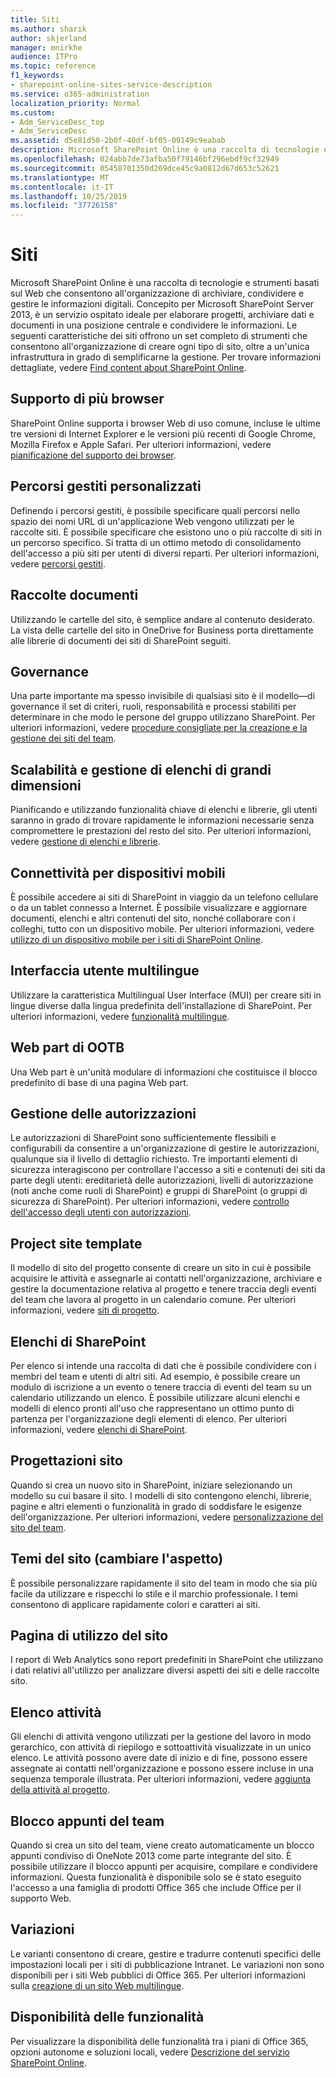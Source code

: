 ```yaml
---
title: Siti
ms.author: sharik
author: skjerland
manager: mnirkhe
audience: ITPro
ms.topic: reference
f1_keywords:
- sharepoint-online-sites-service-description
ms.service: o365-administration
localization_priority: Normal
ms.custom:
- Adm_ServiceDesc_top
- Adm_ServiceDesc
ms.assetid: d5e81d50-2b0f-40df-bf05-09149c9eabab
description: Microsoft SharePoint Online è una raccolta di tecnologie e strumenti basati sul Web che consentono all'organizzazione di archiviare, condividere e gestire le informazioni digitali. Basato su Microsoft SharePoint Server 2013, questo servizio ospitato è perfetto per lavorare sui progetti, archiviare dati e documenti in un unico luogo e condividere le informazioni con altri.
ms.openlocfilehash: 024abb7de73afba50f79146bf296ebdf9cf32949
ms.sourcegitcommit: 05458701350d269dce45c9a0812d67d653c52621
ms.translationtype: MT
ms.contentlocale: it-IT
ms.lasthandoff: 10/25/2019
ms.locfileid: "37726158"
---
```

# <a name="sites"></a>Siti

Microsoft SharePoint Online è una raccolta di tecnologie e strumenti basati sul Web che consentono all'organizzazione di archiviare, condividere e gestire le informazioni digitali. Concepito per Microsoft SharePoint Server 2013, è un servizio ospitato ideale per elaborare progetti, archiviare dati e documenti in una posizione centrale e condividere le informazioni. Le seguenti caratteristiche dei siti offrono un set completo di strumenti che consentono all'organizzazione di creare ogni tipo di sito, oltre a un'unica infrastruttura in grado di semplificarne la gestione. Per trovare informazioni dettagliate, vedere [Find content about SharePoint Online](https://support.office.com/Article/Find-content-about-SharePoint-Online-0ff4f5c6-b8b3-4d6a-be9a-99e6dcb9a3b7).
  
## <a name="cross-browser-support"></a>Supporto di più browser

SharePoint Online supporta i browser Web di uso comune, incluse le ultime tre versioni di Internet Explorer e le versioni più recenti di Google Chrome, Mozilla Firefox e Apple Safari. Per ulteriori informazioni, vedere [pianificazione del supporto dei browser](https://go.microsoft.com/fwlink/?LinkId=271048).
  
## <a name="custom-managed-paths"></a>Percorsi gestiti personalizzati

Definendo i percorsi gestiti, è possibile specificare quali percorsi nello spazio dei nomi URL di un'applicazione Web vengono utilizzati per le raccolte siti. È possibile specificare che esistono uno o più raccolte di siti in un percorso specifico. Si tratta di un ottimo metodo di consolidamento dell'accesso a più siti per utenti di diversi reparti. Per ulteriori informazioni, vedere [percorsi gestiti](https://go.microsoft.com/fwlink/?LinkId=271049).
  
## <a name="document-libraries"></a>Raccolte documenti

Utilizzando le cartelle del sito, è semplice andare al contenuto desiderato. La vista delle cartelle del sito in OneDrive for Business porta direttamente alle librerie di documenti dei siti di SharePoint seguiti. 
  
## <a name="governance"></a>Governance

Una parte importante ma spesso invisibile di qualsiasi sito è il modello&mdash;di governance il set di criteri, ruoli, responsabilità e processi stabiliti per determinare in che modo le persone del gruppo utilizzano SharePoint. Per ulteriori informazioni, vedere [procedure consigliate per la creazione e la gestione dei siti del team](https://go.microsoft.com/fwlink/?LinkId=271050).
  
## <a name="large-list-scalability-and-management"></a>Scalabilità e gestione di elenchi di grandi dimensioni

Pianificando e utilizzando funzionalità chiave di elenchi e librerie, gli utenti saranno in grado di trovare rapidamente le informazioni necessarie senza compromettere le prestazioni del resto del sito. Per ulteriori informazioni, vedere [gestione di elenchi e librerie](https://go.microsoft.com/fwlink/?LinkId=271051).
  
## <a name="mobile-connectivity"></a>Connettività per dispositivi mobili

È possibile accedere ai siti di SharePoint in viaggio da un telefono cellulare o da un tablet connesso a Internet. È possibile visualizzare e aggiornare documenti, elenchi e altri contenuti del sito, nonché collaborare con i colleghi, tutto con un dispositivo mobile. Per ulteriori informazioni, vedere [utilizzo di un dispositivo mobile per i siti di SharePoint Online](https://go.microsoft.com/fwlink/?LinkId=271052).
  
## <a name="multilingual-user-interface"></a>Interfaccia utente multilingue

Utilizzare la caratteristica Multilingual User Interface (MUI) per creare siti in lingue diverse dalla lingua predefinita dell'installazione di SharePoint. Per ulteriori informazioni, vedere [funzionalità multilingue](https://go.microsoft.com/fwlink/?LinkId=271053).
  
## <a name="ootb-web-parts"></a>Web part di OOTB

Una Web part è un'unità modulare di informazioni che costituisce il blocco predefinito di base di una pagina Web part.
  
## <a name="permissions-management"></a>Gestione delle autorizzazioni

Le autorizzazioni di SharePoint sono sufficientemente flessibili e configurabili da consentire a un'organizzazione di gestire le autorizzazioni, qualunque sia il livello di dettaglio richiesto. Tre importanti elementi di sicurezza interagiscono per controllare l'accesso a siti e contenuti dei siti da parte degli utenti: ereditarietà delle autorizzazioni, livelli di autorizzazione (noti anche come ruoli di SharePoint) e gruppi di SharePoint (o gruppi di sicurezza di SharePoint). Per ulteriori informazioni, vedere [controllo dell'accesso degli utenti con autorizzazioni](https://go.microsoft.com/fwlink/?LinkId=271054).
  
## <a name="project-site-template"></a>Project site template

Il modello di sito del progetto consente di creare un sito in cui è possibile acquisire le attività e assegnarle ai contatti nell'organizzazione, archiviare e gestire la documentazione relativa al progetto e tenere traccia degli eventi del team che lavora al progetto in un calendario comune. Per ulteriori informazioni, vedere [siti di progetto](https://go.microsoft.com/fwlink/?LinkId=271228).
  
## <a name="sharepoint-lists"></a>Elenchi di SharePoint

Per elenco si intende una raccolta di dati che è possibile condividere con i membri del team e utenti di altri siti. Ad esempio, è possibile creare un modulo di iscrizione a un evento o tenere traccia di eventi del team su un calendario utilizzando un elenco. È possibile utilizzare alcuni elenchi e modelli di elenco pronti all'uso che rappresentano un ottimo punto di partenza per l'organizzazione degli elementi di elenco. Per ulteriori informazioni, vedere [elenchi di SharePoint](https://go.microsoft.com/fwlink/?LinkId=271056).
  
## <a name="site-designs"></a>Progettazioni sito

Quando si crea un nuovo sito in SharePoint, iniziare selezionando un modello su cui basare il sito. I modelli di sito contengono elenchi, librerie, pagine e altri elementi o funzionalità in grado di soddisfare le esigenze dell'organizzazione. Per ulteriori informazioni, vedere [personalizzazione del sito del team](https://go.microsoft.com/fwlink/?LinkId=271058).
  
## <a name="site-themes-change-the-look"></a>Temi del sito (cambiare l'aspetto)

È possibile personalizzare rapidamente il sito del team in modo che sia più facile da utilizzare e rispecchi lo stile e il marchio professionale. I temi consentono di applicare rapidamente colori e caratteri ai siti.
  
## <a name="site-usage-page"></a>Pagina di utilizzo del sito

I report di Web Analytics sono report predefiniti in SharePoint che utilizzano i dati relativi all'utilizzo per analizzare diversi aspetti dei siti e delle raccolte sito. 
  
## <a name="task-list"></a>Elenco attività

Gli elenchi di attività vengono utilizzati per la gestione del lavoro in modo gerarchico, con attività di riepilogo e sottoattività visualizzate in un unico elenco. Le attività possono avere date di inizio e di fine, possono essere assegnate ai contatti nell'organizzazione e possono essere incluse in una sequenza temporale illustrata. Per ulteriori informazioni, vedere [aggiunta della attività al progetto](https://go.microsoft.com/fwlink/?LinkId=271230).
  
## <a name="team-notebook"></a>Blocco appunti del team

Quando si crea un sito del team, viene creato automaticamente un blocco appunti condiviso di OneNote 2013 come parte integrante del sito. È possibile utilizzare il blocco appunti per acquisire, compilare e condividere informazioni. Questa funzionalità è disponibile solo se è stato eseguito l'accesso a una famiglia di prodotti Office 365 che include Office per il supporto Web.
  
## <a name="variations"></a>Variazioni

Le varianti consentono di creare, gestire e tradurre contenuti specifici delle impostazioni locali per i siti di pubblicazione Intranet. Le variazioni non sono disponibili per i siti Web pubblici di Office 365. Per ulteriori informazioni sulla [creazione di un sito Web multilingue](https://go.microsoft.com/fwlink/?LinkId=272921).
  
## <a name="feature-availability"></a>Disponibilità delle funzionalità

Per visualizzare la disponibilità delle funzionalità tra i piani di Office 365, opzioni autonome e soluzioni locali, vedere [Descrizione del servizio SharePoint Online](sharepoint-online-service-description.md).
  

